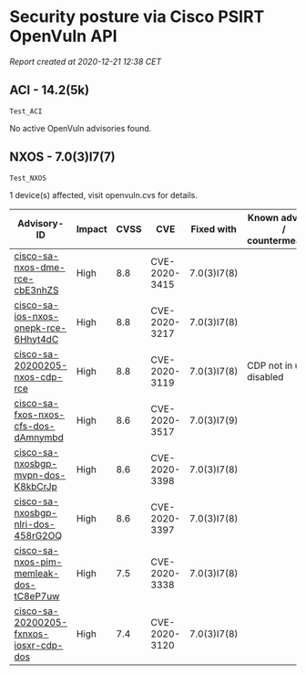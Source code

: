 # Security posture via Cisco PSIRT OpenVuln API

*Report created at 2020-12-21 12:38 CET*

## ACI - 14.2(5k)

`Test_ACI`   
 

No active OpenVuln advisories found.  
  
  
## NXOS - 7.0(3)I7(7)

`Test_NXOS`   
 
1 device(s) affected, visit openvuln.cvs for details.  

| Advisory-ID | Impact | CVSS | CVE | Fixed with | Known advisory / countermeasure |  
| ----------- | ------ | ---- | --- | ---------- | ------------------------------- |  
| [cisco-sa-nxos-dme-rce-cbE3nhZS](https://tools.cisco.com/security/center/content/CiscoSecurityAdvisory/cisco-sa-nxos-dme-rce-cbE3nhZS) | High | 8.8 | CVE-2020-3415 | 7.0(3)I7(8) |  |  
| [cisco-sa-ios-nxos-onepk-rce-6Hhyt4dC](https://tools.cisco.com/security/center/content/CiscoSecurityAdvisory/cisco-sa-ios-nxos-onepk-rce-6Hhyt4dC) | High | 8.8 | CVE-2020-3217 | 7.0(3)I7(8) |  |  
| [cisco-sa-20200205-nxos-cdp-rce](https://tools.cisco.com/security/center/content/CiscoSecurityAdvisory/cisco-sa-20200205-nxos-cdp-rce) | High | 8.8 | CVE-2020-3119 | 7.0(3)I7(8) | CDP not in use / disabled |  
| [cisco-sa-fxos-nxos-cfs-dos-dAmnymbd](https://tools.cisco.com/security/center/content/CiscoSecurityAdvisory/cisco-sa-fxos-nxos-cfs-dos-dAmnymbd) | High | 8.6 | CVE-2020-3517 | 7.0(3)I7(9) |  |  
| [cisco-sa-nxosbgp-mvpn-dos-K8kbCrJp](https://tools.cisco.com/security/center/content/CiscoSecurityAdvisory/cisco-sa-nxosbgp-mvpn-dos-K8kbCrJp) | High | 8.6 | CVE-2020-3398 | 7.0(3)I7(8) |  |  
| [cisco-sa-nxosbgp-nlri-dos-458rG2OQ](https://tools.cisco.com/security/center/content/CiscoSecurityAdvisory/cisco-sa-nxosbgp-nlri-dos-458rG2OQ) | High | 8.6 | CVE-2020-3397 | 7.0(3)I7(8) |  |  
| [cisco-sa-nxos-pim-memleak-dos-tC8eP7uw](https://tools.cisco.com/security/center/content/CiscoSecurityAdvisory/cisco-sa-nxos-pim-memleak-dos-tC8eP7uw) | High | 7.5 | CVE-2020-3338 | 7.0(3)I7(8) |  |  
| [cisco-sa-20200205-fxnxos-iosxr-cdp-dos](https://tools.cisco.com/security/center/content/CiscoSecurityAdvisory/cisco-sa-20200205-fxnxos-iosxr-cdp-dos) | High | 7.4 | CVE-2020-3120 | 7.0(3)I7(8) |  |  
  
  

